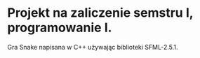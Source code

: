 # Projekt na zaliczenie semstru I, programowanie I.
Gra Snake napisana w C++ używając biblioteki SFML-2.5.1.

